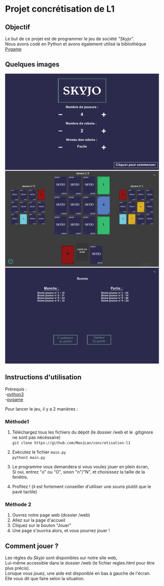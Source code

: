 # Projet concrétisation de L1

## Objectif  
Le but de ce projet est de programmer le jeu de société _"Skyjo"_.  
Nous avons codé en Python et avons également utilisé la bibliothèque [Pygame](https://www.pygame.org/docs/)


## Quelques images  
![Image1](images/capture1.png)  
![Image2](images/capture2.png)  
![Image3](images/capture3.png)  


## Instructions d'utilisation

Prérequis :  
-[python3](https://www.python.org/downloads/)  
-[pygame](https://www.pygame.org/wiki/GettingStarted)


Pour lancer le jeu, il y a 2 manières : 

### Méthode1  
1. Téléchargez tous les fichiers du dépôt (le dossier /web et le .gitignore ne sont pas nécéssaire)  
   ```git clone https://github.com/MaxiLan/concretisation-l1```
2. Exécutez le fichier `main.py`  
   ```python3 main.py```
3. Le programme vous demandera si vous voulez jouer en plein écran,  
   Si oui, entrez "o" ou "O", sinon "n"/"N", et choisissez la taille de la fenêtre.

4. Profitez ! (il est fortement conseiller d'utiliser une souris plutôt que le pavé tactile)

### Méthode 2  
1. Ouvrez notre page web (dossier /web)  
2. Allez sur la page d'accueil  
3. Cliquez sur le bouton "Jouer"
4. Une page s'ouvrira alors, et vous pourrez jouer !

## Comment jouer ?

Les règles du _Skyjo_ sont disponibles sur notre site web,  
Lui-même accessible dans le dossier /web (le fichier regles.html pour être plus précis).  
Lorsque vous jouez, une aide est disponible en bas à gauche de l'écran.  
Elle vous dit que faire selon la situation.
